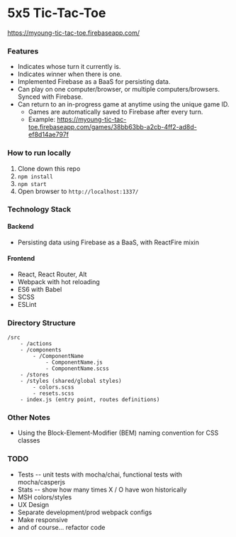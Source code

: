 # 5x5 Tic-Tac-Toe

https://myoung-tic-tac-toe.firebaseapp.com/

### Features

- Indicates whose turn it currently is.
- Indicates winner when there is one.
- Implemented Firebase as a BaaS for persisting data.
- Can play on one computer/browser, or multiple computers/browsers. Synced with Firebase.
- Can return to an in-progress game at anytime using the unique game ID. <br>
    * Games are automatically saved to Firebase after every turn.
    * Example: https://myoung-tic-tac-toe.firebaseapp.com/games/38bb63bb-a2cb-4ff2-ad8d-ef8d14ae797f

### How to run locally

1. Clone down this repo
2. `npm install`
3. `npm start`
4. Open browser to `http://localhost:1337/`

### Technology Stack

#### Backend

- Persisting data using Firebase as a BaaS, with ReactFire mixin

#### Frontend

- React, React Router, Alt
- Webpack with hot reloading
- ES6 with Babel
- SCSS
- ESLint

### Directory Structure

```
/src
    - /actions
    - /components
        - /ComponentName
            - ComponentName.js
            - ComponentName.scss
    - /stores
    - /styles (shared/global styles)
        - colors.scss
        - resets.scss
    - index.js (entry point, routes definitions)
```

### Other Notes

- Using the Block-Element-Modifier (BEM) naming convention for CSS classes

### TODO

- Tests -- unit tests with mocha/chai, functional tests with mocha/casperjs
- Stats -- show how many times X / O have won historically
- MSH colors/styles
- UX Design
- Separate development/prod webpack configs
- Make responsive
- and of course... refactor code
